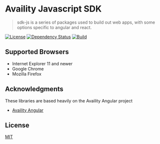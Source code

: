 # Availity Javascript SDK

> sdk-js is a series of packages used to build out web apps, with some options specific to angular and react.

[![License](https://img.shields.io/badge/license-MIT-blue.svg?style=flat-square&label=license)](http://opensource.org/licenses/MIT)
[![Dependency Status](https://img.shields.io/david/dev/Availity/sdk-js.svg?style=flat-square)](https://david-dm.org/Availity/sdk-js)
[![Build](https://img.shields.io/travis/Availity/sdk-js.svg?style=flat-square&label=build)](https://travis-ci.org/Availity//sdk-js)

## Supported Browsers

* Internet Explorer 11 and newer
* Google Chrome
* Mozilla Firefox

## Acknowledgments
These libraries are based heavily on the Availity Angular project
* [Availity Angular](https://github.com/Availity/availity-angular)

## License
[MIT](./LICENSE)
